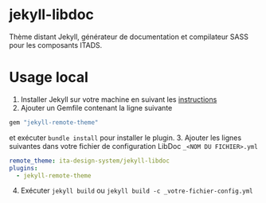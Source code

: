 # jekyll-libdoc

Thème distant Jekyll, générateur de documentation et compilateur SASS pour les composants ITADS.

# Usage local

1. Installer Jekyll sur votre machine en suivant les [instructions](https://jekyllrb.com/docs/)
2. Ajouter un Gemfile contenant la ligne suivante

  ```ruby
  gem "jekyll-remote-theme"
  ```
  et exécuter `bundle install` pour installer le plugin.
3. Ajouter les lignes suivantes dans votre fichier de configuration LibDoc `_<NOM DU FICHIER>.yml`

  ```yml
  remote_theme: ita-design-system/jekyll-libdoc
  plugins:
    - jekyll-remote-theme
  ```
4. Exécuter `jekyll build` ou `jekyll build -c _votre-fichier-config.yml`

